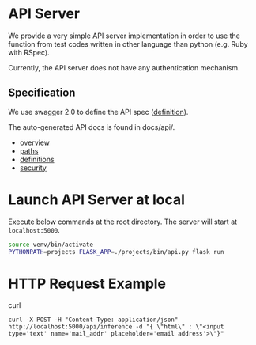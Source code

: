 # API Server

We provide a very simple API server implementation in order to
use the function from test codes written in other language than python
(e.g. Ruby with RSpec).

Currently, the API server does not have any authentication mechanism.

## Specification

We use swagger 2.0 to define the API spec ([definition](/projects/docs/swagger.json)).

The auto-generated API docs is found in docs/api/.

- [overview](/docs/api/overview.md)
- [paths](/docs/api/paths.md)
- [definitions](/docs/api/definitions.md)
- [security](/docs/api/security.md)

# Launch API Server at local

Execute below commands at the root directory.
The server will start at `localhost:5000`.

```bash
source venv/bin/activate
PYTHONPATH=projects FLASK_APP=./projects/bin/api.py flask run
```

# HTTP Request Example

curl

```
curl -X POST -H "Content-Type: application/json" http://localhost:5000/api/inference -d "{ \"html\" : \"<input type='text' name='mail_addr' placeholder='email address'>\"}"
```
